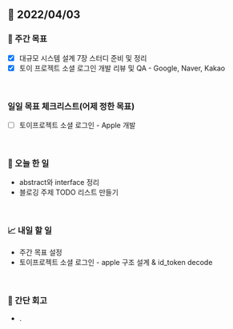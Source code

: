 ## 📅 2022/04/03


### 👏 주간 목표

- [x] 대규모 시스템 설계 7장 스터디 준비 및 정리
- [x] 토이 프로젝트 소셜 로그인 개발 리뷰 및 QA - Google, Naver, Kakao

<br/>

### 일일 목표 체크리스트(어제 정한 목표)

- [ ] 토이프로젝트 소셜 로그인 - Apple 개발

<br/>

### 💯 오늘 한 일

- abstract와 interface 정리
- 블로깅 주제 TODO 리스트 만들기

<br/>

### 📈 내일 할 일

- 주간 목표 설정
- 토이프로젝트 소셜 로그인 - apple 구조 설계 & id_token decode

<br/>

### 🤔 간단 회고

- .



 




 








